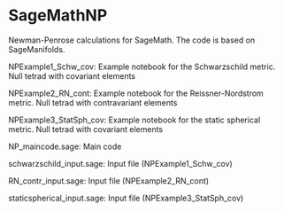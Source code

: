 # SageMathNP
Newman-Penrose calculations for SageMath. The code is based on SageManifolds.

NPExample1_Schw_cov: Example notebook for the Schwarzschild metric. Null tetrad with covariant elements

NPExample2_RN_cont: Example notebook for the Reissner-Nordstrom metric. Null tetrad with contravariant elements

NPExample3_StatSph_cov: Example notebook for the static spherical metric. Null tetrad with covariant elements
	
NP_maincode.sage: Main code

schwarzschild_input.sage: Input file (NPExample1_Schw_cov)

RN_contr_input.sage: Input file (NPExample2_RN_cont)

staticspherical_input.sage: Input file (NPExample3_StatSph_cov)
